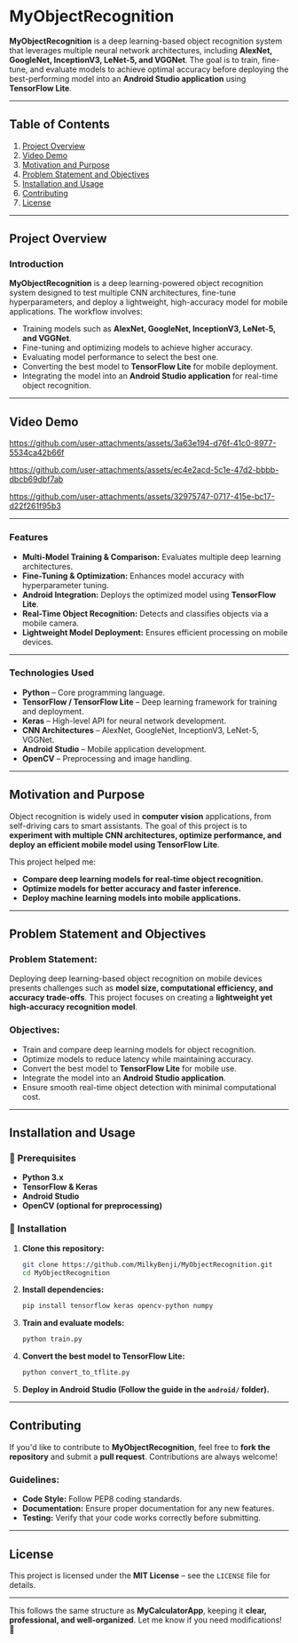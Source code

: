 # **MyObjectRecognition**  

**MyObjectRecognition** is a deep learning-based object recognition system that leverages multiple neural network architectures, including **AlexNet, GoogleNet, InceptionV3, LeNet-5, and VGGNet**. The goal is to train, fine-tune, and evaluate models to achieve optimal accuracy before deploying the best-performing model into an **Android Studio application** using **TensorFlow Lite**.  

---

## **Table of Contents**  

1. [Project Overview](#project-overview)  
2. [Video Demo](#video-demo)  
3. [Motivation and Purpose](#motivation-and-purpose)  
4. [Problem Statement and Objectives](#problem-statement-and-objectives)  
5. [Installation and Usage](#installation-and-usage)  
6. [Contributing](#contributing)  
7. [License](#license)  

---

## **Project Overview**  

### **Introduction**  

**MyObjectRecognition** is a deep learning-powered object recognition system designed to test multiple CNN architectures, fine-tune hyperparameters, and deploy a lightweight, high-accuracy model for mobile applications. The workflow involves:  

- Training models such as **AlexNet, GoogleNet, InceptionV3, LeNet-5, and VGGNet**.  
- Fine-tuning and optimizing models to achieve higher accuracy.  
- Evaluating model performance to select the best one.  
- Converting the best model to **TensorFlow Lite** for mobile deployment.  
- Integrating the model into an **Android Studio application** for real-time object recognition.  

---

## **Video Demo**  

https://github.com/user-attachments/assets/3a63e194-d76f-41c0-8977-5534ca42b66f

https://github.com/user-attachments/assets/ec4e2acd-5c1e-47d2-bbbb-dbcb69dbf7ab

https://github.com/user-attachments/assets/32975747-0717-415e-bc17-d22f261f95b3

---

### **Features**  

- **Multi-Model Training & Comparison:** Evaluates multiple deep learning architectures.  
- **Fine-Tuning & Optimization:** Enhances model accuracy with hyperparameter tuning.  
- **Android Integration:** Deploys the optimized model using **TensorFlow Lite**.  
- **Real-Time Object Recognition:** Detects and classifies objects via a mobile camera.  
- **Lightweight Model Deployment:** Ensures efficient processing on mobile devices.  

---

### **Technologies Used**  

- **Python** – Core programming language.  
- **TensorFlow / TensorFlow Lite** – Deep learning framework for training and deployment.  
- **Keras** – High-level API for neural network development.  
- **CNN Architectures** – AlexNet, GoogleNet, InceptionV3, LeNet-5, VGGNet.  
- **Android Studio** – Mobile application development.  
- **OpenCV** – Preprocessing and image handling.  

---

## **Motivation and Purpose**  

Object recognition is widely used in **computer vision** applications, from self-driving cars to smart assistants. The goal of this project is to **experiment with multiple CNN architectures, optimize performance, and deploy an efficient mobile model using TensorFlow Lite**.  

This project helped me:  

- **Compare deep learning models for real-time object recognition.**  
- **Optimize models for better accuracy and faster inference.**  
- **Deploy machine learning models into mobile applications.**  

---

## **Problem Statement and Objectives**  

### **Problem Statement:**  

Deploying deep learning-based object recognition on mobile devices presents challenges such as **model size, computational efficiency, and accuracy trade-offs**. This project focuses on creating a **lightweight yet high-accuracy recognition model**.  

### **Objectives:**  

- Train and compare deep learning models for object recognition.  
- Optimize models to reduce latency while maintaining accuracy.  
- Convert the best model to **TensorFlow Lite** for mobile use.  
- Integrate the model into an **Android Studio application**.  
- Ensure smooth real-time object detection with minimal computational cost.  

---

## **Installation and Usage**  

### **🔧 Prerequisites**  

- **Python 3.x**  
- **TensorFlow & Keras**  
- **Android Studio**  
- **OpenCV (optional for preprocessing)**  

### **📌 Installation**  

1. **Clone this repository:**  
   ```bash
   git clone https://github.com/MilkyBenji/MyObjectRecognition.git
   cd MyObjectRecognition
   ```  
2. **Install dependencies:**  
   ```bash
   pip install tensorflow keras opencv-python numpy
   ```  
3. **Train and evaluate models:**  
   ```bash
   python train.py
   ```  
4. **Convert the best model to TensorFlow Lite:**  
   ```bash
   python convert_to_tflite.py
   ```  
5. **Deploy in Android Studio (Follow the guide in the `android/` folder).**  

---

## **Contributing**  

If you'd like to contribute to **MyObjectRecognition**, feel free to **fork the repository** and submit a **pull request**. Contributions are always welcome!  

### **Guidelines:**  

- **Code Style:** Follow PEP8 coding standards.  
- **Documentation:** Ensure proper documentation for any new features.  
- **Testing:** Verify that your code works correctly before submitting.  

---

## **License**  

This project is licensed under the **MIT License** – see the `LICENSE` file for details.  

---

This follows the same structure as **MyCalculatorApp**, keeping it **clear, professional, and well-organized**. Let me know if you need modifications! 🚀
